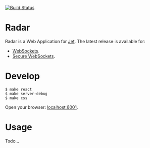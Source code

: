 [![Build Status](https://travis-ci.org/lipp/radar.svg?branch=master)](https://travis-ci.org/lipp/radar)

# Radar

Radar is a Web Application for [Jet](http://jetbus.io).
The latest release is available for:

* [WebSockets](http://lipp.github.io/radar).
* [Secure WebSockets](https://lipp.github.io/radar).

# Develop

    $ make react
    $ make server-debug
    $ make css
    
Open your browser: [localhost:6001](http://localhost:6001).

# Usage

Todo...
